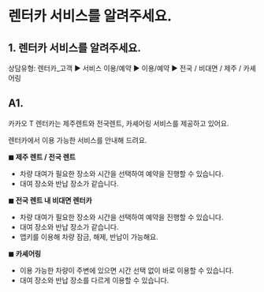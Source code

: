 # 렌터카 서비스를 알려주세요.

**1. 렌터카 서비스를 알려주세요.**
----------------------

상담유형: 렌터카\_고객 ▶ 서비스 이용/예약 ▶ 이용/예약 ▶ 전국 / 비대면 / 제주 / 카셰어링

**A1.**
-------

카카오 T 렌터카는 제주렌트와 전국렌트, 카셰어링 서비스를 제공하고 있어요.

렌터카에서 이용 가능한 서비스를 안내해 드려요.

**◼︎ 제주 렌트 / 전국 렌트**  
- 차량 대여가 필요한 장소와 시간을 선택하여 예약을 진행할 수 있습니다.  
- 대여 장소와 반납 장소가 같습니다.

**◼︎ 전국 렌트 내 비대면 렌터카**  
- 차량 대여가 필요한 장소와 시간을 선택하여 예약을 진행할 수 있습니다.  
- 대여 장소와 반납 장소가 같습니다.   
- 앱키를 이용해 차량 잠금, 해제, 반납이 가능해요.

**◼︎ 카셰어링**  
- 이용 가능한 차량이 주변에 있으면 시간 선택 없이 바로 이용할 수 있습니다.  
- 대여 장소와 반납 장소를 다르게 이용할 수 있습니다.